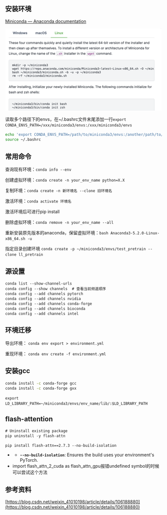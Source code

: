 ## 安装环境

[Miniconda — Anaconda documentation](https://docs.anaconda.com/free/miniconda/index.html)

![](img/Pasted%20image%2020240312103257.png)

读取多个路径下的envs，在~/.bashrc文件末尾添加一行`export CONDA_ENVS_PATH=/xxx/miniconda3/envs:/xxx/miniconda3/envs`

```bash
echo 'export CONDA_ENVS_PATH=/path/to/miniconda3/envs:/another/path/to/miniconda3/envs' >> ~/.bashrc
source ~/.bashrc
```

## 常用命令

查询现有环境：`conda info --env`

创建虚拟环境：`conda create -n your_env_name python=X.X`

复制环境：`conda create -n 新环境名 --clone 旧环境名`

激活环境：`conda activate 环境名`

激活环境后可进行pip install

删除虚拟环境：`conda remove -n your_env_name --all`

重新安装原先版本的anaconda，保留虚拟环境：`bash Anaconda3-5.2.0-Linux-x86_64.sh -u`

指定目录创建环境 `conda create -p ~/miniconda3/envs/test_pretrain --clone ll_pretrain`

## 源设置

```
conda list --show-channel-urls
conda config --show channels  # 查看当前频道顺序
conda config --add channels pytorch
conda config --add channels nvidia
conda config --add channels conda-forge
conda config --add channels bioconda
conda config --add channels intel

```

## 环境迁移

导出环境： `conda env export > environment.yml`

重现环境： `conda env create -f environment.yml`

## 安装gcc

```bash
conda install -c conda-forge gcc
conda install -c conda-forge gxx
```

`export LD_LIBRARY_PATH=~/miniconda3/envs/env_name/lib/:$LD_LIBRARY_PATH`

## flash-attention

```
# Uninstall existing package
pip uninstall -y flash-attn
```

`pip install flash-attn==2.7.3 --no-build-isolation`

- - **`--no-build-isolation`**: Ensures the build uses your environment's PyTorch.
- import flash_attn_2_cuda as flash_attn_gpu报错undefined symbol的时候可以尝试这个方法

## 参考资料

[https://blog.csdn.net/weixin_41010198/article/details/106188880](https://blog.csdn.net/weixin_41010198/article/details/106188880)

